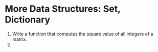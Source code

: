 # More Data Structures: Set, Dictionary

1. Write a function that computes the square value of all integers of a matrix.
2. 